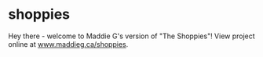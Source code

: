 # shoppies
Hey there - welcome to Maddie G's version of "The Shoppies"! View project online at www.maddieg.ca/shoppies.
